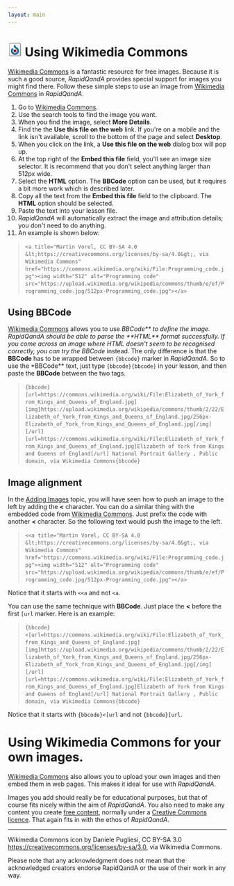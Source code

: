 ```yaml
---
layout: main
---
```


# ![Wikimedia commons logo](../assets/third-party/32px-Nuvola_commons_icon.svg.png) Using Wikimedia Commons

[Wikimedia Commons](https://commons.wikimedia.org/wiki/Main_Page) is a fantastic
resource for free images. Because it is such a good source, _RapidQandA_ provides
special support for images you might find there. Follow these simple steps to use
an image from [Wikimedia Commons](https://commons.wikimedia.org/wiki/Main_Page)
in _RapidQandA_.

1. Go to [Wikimedia Commons](https://commons.wikimedia.org/wiki/Main_Page).
1. Use the search tools to find the image you want.
1. When you find the image, select **More Details**.
1. Find the the **Use this file on the web** link. If you're on a mobile and the
   link isn't available, scroll to the bottom of the page and select **Desktop**.
1. When you click on the link, a **Use this file on the web** dialog box will pop up.
1. At the top right of the **Embed this file** field, you'll see an image size selector.
   It is recommend that you don't select anything larger than 512px wide.
1. Select the **HTML** option. The **BBCode** option can be used, but it requires a
   bit more work which is described later.
1. Copy all the text from the **Embed this file** field to the clipboard. The **HTML**
   option should be selected.
1. Paste the text into your lesson file.
1. _RapidQandA_ will automatically extract the image and attribution details; you
   don't need to do anything.
1. An example is shown below:

> `<a title="Martin Vorel, CC BY-SA 4.0 &lt;https://creativecommons.org/licenses/by-sa/4.0&gt;, via Wikimedia Commons" href="https://commons.wikimedia.org/wiki/File:Programming_code.jpg"><img width="512" alt="Programming code" src="https://upload.wikimedia.org/wikipedia/commons/thumb/e/ef/Programming_code.jpg/512px-Programming_code.jpg"></a>`

## Using BBCode

[Wikimedia Commons](https://commons.wikimedia.org/wiki/Main_Page) allows you to use
*BBCode\*\* to define the image. *RapidQandA* should be able to parse the \*\*HTML\*\*
format successfully. If you come across an image where HTML doesn't seem to be
recognised correctly, you can try the *BBCode** instead. The only difference is that
the **BBCode** has to be wrapped between `{bbcode}` marker in _RapidQandA_. So
to use the \*BBCode** text, just type `{bbcode}{bbcode}` in your lesson, and then
paste the **BBCode** between the two tags.

> `{bbcode}[url=https://commons.wikimedia.org/wiki/File:Elizabeth_of_York_from_Kings_and_Queens_of_England.jpg][img]https://upload.wikimedia.org/wikipedia/commons/thumb/2/22/Elizabeth_of_York_from_Kings_and_Queens_of_England.jpg/256px-Elizabeth_of_York_from_Kings_and_Queens_of_England.jpg[/img][/url]
[url=https://commons.wikimedia.org/wiki/File:Elizabeth_of_York_from_Kings_and_Queens_of_England.jpg]Elizabeth of York from Kings and Queens of England[/url]
National Portrait Gallery
, Public domain, via Wikimedia Commons{bbcode}`

## Image alignment

In the [Adding Images](add-images.md) topic, you will have seen how to push an
image to the left by adding the **<** character. You can do a similar thing with
the embedded code from [Wikimedia Commons](https://commons.wikimedia.org/wiki/Main_Page).
Just prefix the code with another **<** character. So the following text would push
the image to the left.

> `<<a title="Martin Vorel, CC BY-SA 4.0 &lt;https://creativecommons.org/licenses/by-sa/4.0&gt;, via Wikimedia Commons" href="https://commons.wikimedia.org/wiki/File:Programming_code.jpg"><img width="512" alt="Programming code" src="https://upload.wikimedia.org/wikipedia/commons/thumb/e/ef/Programming_code.jpg/512px-Programming_code.jpg"></a>`

Notice that it starts with `<<a` and not `<a`.

You can use the same technique with **BBCode**. Just place the **<** before the first `[url` marker. Here is an
example:

> `{bbcode}<[url=https://commons.wikimedia.org/wiki/File:Elizabeth_of_York_from_Kings_and_Queens_of_England.jpg][img]https://upload.wikimedia.org/wikipedia/commons/thumb/2/22/Elizabeth_of_York_from_Kings_and_Queens_of_England.jpg/256px-Elizabeth_of_York_from_Kings_and_Queens_of_England.jpg[/img][/url]
[url=https://commons.wikimedia.org/wiki/File:Elizabeth_of_York_from_Kings_and_Queens_of_England.jpg]Elizabeth of York from Kings and Queens of England[/url]
National Portrait Gallery
, Public domain, via Wikimedia Commons{bbcode}`

Notice that it starts with `{bbcode}<[url` and not `{bbcode}[url`.

# Using Wikimedia Commons for your own images.

[Wikimedia Commons](https://commons.wikimedia.org/wiki/Main_Page) also allows
you to upload your own images and then embed them in web pages. This makes it ideal
for use with _RapidQandA_.

Images you add should really be for educational purposes, but that of course fits
nicely within the aim of _RapidQandA_. You also need to make any content
you create [free content](https://en.wikipedia.org/wiki/Free_content), normally under
a [Creative Commons licence](https://en.wikipedia.org/wiki/Creative_Commons_license).
That again fits in with the ethos of _RapidQandA_.

---

Wikimedia Commons icon by Daniele Pugliesi, CC BY-SA 3.0 <https://creativecommons.org/licenses/by-sa/3.0>, via Wikimedia Commons.

Please note that any acknowledgment does not mean that the acknowledged creators endorse RapidQandA or the use of their work in any way.

